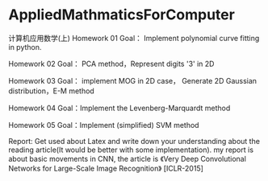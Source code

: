 # AppliedMathmaticsForComputer
计算机应用数学(上)
Homework 01
Goal： Implement polynomial curve fitting in python.

Homework 02
Goal： PCA method，Represent digits '3' in 2D

Homework 03
Goal： implement MOG in 2D case， Generate 2D Gaussian distribution，E-M method

Homework 04
Goal：Implement the Levenberg-Marquardt method

Homework 05
Goal：Implement (simplified) SVM method

Report: Get used about Latex and write down your understanding about the reading article(It would be better with some implementation).
my report is about basic movements in CNN, the article is 《Very Deep Convolutional Networks for Large-Scale Image Recognition》 [ICLR-2015]
